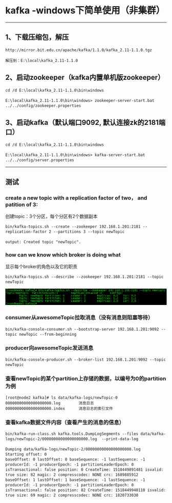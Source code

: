 # kafka -windows下简单使用（非集群）

---
## 1、下载压缩包，解压
	http://mirror.bit.edu.cn/apache/kafka/1.1.0/kafka_2.11-1.1.0.tgz

	解压到：E:\local\kafka_2.11-1.1.0

## 2、启动zookeeper（kafka内置单机版zookeeper）
	cd /d E:\local\kafka_2.11-1.1.0\bin\windows

	E:\local\kafka_2.11-1.1.0\bin\windows> zookeeper-server-start.bat      ../../config/zookeeper.properties

## 3、启动kafka（默认端口9092, 默认连接zk的2181端口）
	cd /d E:\local\kafka_2.11-1.1.0\bin\windows
	
	E:\local\kafka_2.11-1.1.0\bin\windows> kafka-server-start.bat ../../config/server.properties

---

## 测试

### create a new topic with a replication factor of two， and patition of 3:

创建topic：3个分区，每个分区有2个数据副本

	bin/kafka-topics.sh --create --zookeeper 192.168.1.201:2181 --replication-factor 2 --partitions 3 --topic newTopic

	output: Created topic "newTopic".

### how can we know which broker is doing what
显示每个broker的角色以及它的职责

	bin/kafka-topics.sh --describe --zookeeper 192.168.1.201:2181 --topic newTopic

![](img/kafka-cmd-create-topic.png)

### consumer从awesomeTopic拉取消息（没有消息则阻塞等待）
	bin/kafka-console-consumer.sh --bootstrap-server 192.168.1.201:9092 --topic newTopic --from-beginning

### producer向awesomeTopic发送消息
	bin/kafka-console-producer.sh --broker-list 192.168.1.201:9092 --topic newTopic

### 查看newTopic的某个partition上存储的数据，以编号为0的partition为例
	[root@node2 kafka]# ls data/kafka-logs/newTopic-0
	00000000000000000000.log		消息日志
	00000000000000000000.index  	消息日志的索引文件

### 查看kafka数据文件内容（查看产生的消息的信息）
	bin/kafka-run-class.sh kafka.tools.DumpLogSegments --files data/kafka-logs/newTopic-2/00000000000000000000.log  --print-data-log

	Dumping data/kafka-logs/newTopic-2/00000000000000000000.log
	Starting offset: 0
	baseOffset: 0 lastOffset: 0 baseSequence: -1 lastSequence: -1 producerId: -1 producerEpoch: -1 partitionLeaderEpoch: 0 isTransactional: false position: 0 CreateTime: 1518449891481 isvalid: true size: 82 magic: 2 compresscodec: NONE crc: 1689885912
	baseOffset: 1 lastOffset: 1 baseSequence: -1 lastSequence: -1 producerId: -1 producerEpoch: -1 partitionLeaderEpoch: 0 isTransactional: false position: 82 CreateTime: 1518449948110 isvalid: true size: 69 magic: 2 compresscodec: NONE crc: 1820733030